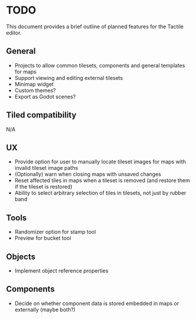 
# TODO

This document provides a brief outline of planned features for the Tactile editor.

## General

* Projects to allow common tilesets, components and general templates for maps
* Support viewing and editing external tilesets
* Minimap widget
* Custom themes?
* Export as Godot scenes?

## Tiled compatibility

N/A

## UX

* Provide option for user to manually locate tileset images for maps with invalid tileset image paths
* (Optionally) warn when closing maps with unsaved changes
* Reset affected tiles in maps when a tileset is removed (and restore them if the tileset is restored)
* Ability to select arbitrary selection of tiles in tilesets, not just by rubber band

## Tools

* Randomizer option for stamp tool
* Preview for bucket tool

## Objects

* Implement object reference properties

## Components 

* Decide on whether component data is stored embedded in maps or externally (maybe both?)
